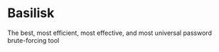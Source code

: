 # Basilisk
The best, most efficient, most effective, and most universal password brute-forcing tool 
